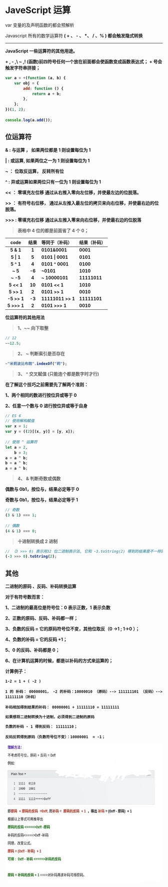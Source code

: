 # JaveScript 运算

var 变量的及声明函数的都会预解析

Javascript 所有的数学运算符<b> ( + 、 - 、 \*、 / 、% ) 都会触发隐式转换

---

JavaScript 一些运算符的其他用途。

\+ , - ,\ ~ ,! (函数)前四符号任何一个放在前面都会使函数变成函数表达式；
\+ 号会触发字符串拼接；

```js
var a = +(function (a, b) {
	var obj = {
		add: function () {
			return a + b;
		},
	};
})(1, 2);

console.log(a.add());
```

## 位运算符

**& :** 与运算 ， 如果两位都是 1 则设置每位为 1

**| :** 或运算, 如果两位之一为 1 则设置每位为 1

**~ ：** 位取反运算， 反转所有位

**^ :** 异或运算如果两位只有一位为 1 则设置每位为 1

**<< ：** 零填充左位移 通过从右推入零向左位移，并使最左边的位脱落。

**>> ：** 有符号右位移， 通过从左推入最左位的拷贝来向右位移，并使最右边的位脱落。

**>>> :** 零填充右位移 通过从左推入零来向右位移，并使最右边的位脱落

> 表格中 4 位的都是前面省了 4 个 0；

|  code   | 结果 | 等同于（补码） | 结果（补码） |
| :-----: | :--: | :------------- | :----------- |
|  5 & 1  |  1   | 0101&0001      | 0001         |
| 5 \| 1  |  5   | 0101 \| 0001   | 0101         |
|  5 ^ 1  |  4   | 0101 ^ 0001    | 0100         |
|   ~ 5   |  -6  | ~0101          | 1010         |
|  ~ -5   |  4   | ~ 10000101     | 11111011     |
| 5 << 1  |  10  | 0101 << 1      | 1010         |
| 5 >> 1  |  2   | 0101 >> 1      | 0010         |
| -5 >> 1 |  -3  | 11111011 >> 1  | 11111101     |
| 5 >>> 1 |  2   | 0101 >>> 1     | 0010         |

**位运算符的其他用法**

> 1、~~ 向下取整

```javascript
// 12
~~12.5;
```

> 2、 ~ 判断索引是否存在

```javascript
~"米莉波比布朗".indexOf("莉");
```

> 3、 ^ 交叉赋值 (只能连个都是数字时才行)

在了解这个技巧之前需要先了解两个准则：

1、两个相同的数进行按位异或等于 0

2、任意一个数与 0 进行按位异或等于自身

```javascript
// ES 6
// 使用解构赋值
var x = 1;
var y = ((2)[(x, y)] = [y, x]);

// 使用 ^ 运算符
let a = 2,
	b = 3;
a = a ^ b;
b = a ^ b;
a = a ^ b;
```

> 4、 & 判断奇数或偶数

偶数与 0b1，按位与，结果必定等于 0

奇数与 0b1，按位与，结果必定等于 1

```javascript
// 奇数
(3 & 1) === 1;

// 偶数
(4 & 1) === 0;
```

> 十进制转换成 2 进制

```javascript
// （3 >>> 0) 表示用32 位二进制表示法, 它和 -3.toString(2) 得到的结果是不一样的
(-3 >>> 0).toString(2);
```

## 其他

**二进制的原码 、反码、补码转换运算**

对于有符号数而言：

1、二进制的最高位是符号位：0 表示正数，1 表示负数

2、正数的原码、反码、补码都一样；

3、负数的反码 = 它的原码符号位不变，其他位取反（0 ->1 ; 1->0 ）；

4、负数的补码 = 它的反码 +1；

5、0 的反码、补码都是 0；

6、在计算机运算的时候，都是以补码的方式来运算的；

计算例子：

    1-2 = 1 + ( -2 )

    1 的 补码： 00000001， -2 的补码：10000010 （原码）--> 111111101 （反码）--> 11111110（补码）

    补码相加得到结果的补码： 00000001 + 11111110 = 11111111

`如果想将二进制转换为十进制，必须得到二进制的原码`

    负数的补码 - 1 得到反码： 11111110；

    反码反转得到原码（负数符号位不变）：10000001  = -1；

![alt](./buma.png)
